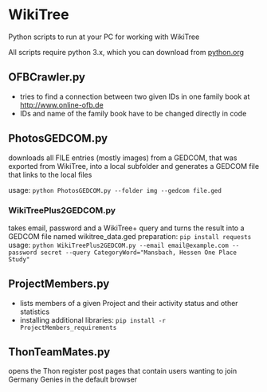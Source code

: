# WikiTree

Python scripts to run at your PC for working with WikiTree

All scripts require python 3.x, which you can download from [python.org](https://www.python.org/downloads/)

## OFBCrawler.py

- tries to find a connection between two given IDs in one family book at http://www.online-ofb.de
- IDs and name of the family book have to be changed directly in code

## PhotosGEDCOM.py

downloads all FILE entries (mostly images) from a GEDCOM, that was exported from WikiTree, into a local subfolder and generates a GEDCOM file that links to the local files

usage: `python PhotosGEDCOM.py --folder img --gedcom file.ged`

### WikiTreePlus2GEDCOM.py

takes email, password and a WikiTree+ query and turns the result into a GEDCOM file named wikitree_data.ged
preparation: `pip install requests`
usage: `python WikiTreePlus2GEDCOM.py --email email@example.com --password secret --query CategoryWord="Mansbach, Hessen One Place Study"`

## ProjectMembers.py

- lists members of a given Project and their activity status and other statistics
- installing additional libraries: `pip install -r ProjectMembers_requirements`

## ThonTeamMates.py

opens the Thon register post pages that contain users wanting to join Germany Genies in the default browser
